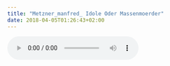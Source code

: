 ```yaml
---
title: "Metzner_manfred_ Idole Oder Massenmoerder"
date: 2018-04-05T01:26:43+02:00
---
```


<audio controls>
	<source src="metzner_manfred_-idole-oder-massenmoerder.wav">
	Your browser does not support the audio element
</audio>